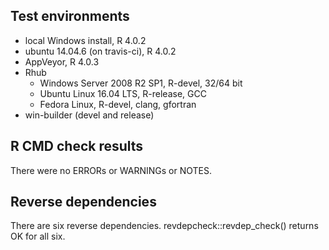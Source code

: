 ## Test environments

* local Windows install, R 4.0.2
* ubuntu 14.04.6 (on travis-ci), R 4.0.2
* AppVeyor, R 4.0.3
* Rhub
    + Windows Server 2008 R2 SP1, R-devel, 32/64 bit
    + Ubuntu Linux 16.04 LTS, R-release, GCC
    + Fedora Linux, R-devel, clang, gfortran
* win-builder (devel and release)

## R CMD check results

There were no ERRORs or WARNINGs or NOTES.

## Reverse dependencies

There are six reverse dependencies. revdepcheck::revdep_check() returns OK for all six.
